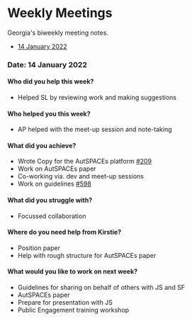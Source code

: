 # Weekly Meetings

Georgia's biweekly meeting notes.

* [14 January 2022](#date-14-january-2022)

### Date: 14 January 2022

#### Who did you help this week? 

* Helped SL by reviewing work and making suggestions

#### Who helped you this week?

* AP helped with the meet-up session and note-taking

#### What did you achieve?

* Wrote Copy for the AutSPACEs platform [#209](https://github.com/alan-turing-institute/AutSPACEs/issues/209)
* Work on AutSPACEs paper
* Co-working via. dev and meet-up sessions
* Work on guidelines [#598](https://github.com/alan-turing-institute/AutisticaCitizenScience/issues/598)

#### What did you struggle with?

* Focussed collaboration

#### Where do you need help from Kirstie?

* Position paper 
* Help with rough structure for AutSPACEs paper 

#### What would you like to work on next week?

* Guidelines for sharing on behalf of others with JS and SF
* AutSPACEs paper
* Prepare for presentation with JS
* Public Engagement training workshop

